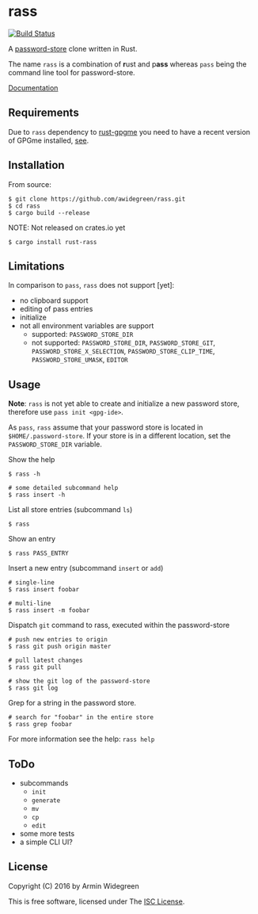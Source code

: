 # rass 
[![Build Status](https://travis-ci.org/awidegreen/rass.svg?branch=master)](https://travis-ci.org/awidegreen/rass)

A [password-store](https://www.passwordstore.org/) clone written in Rust. 

The name `rass` is a combination of **r**ust and p**ass** whereas `pass` being 
the command line tool for password-store.

[Documentation](https://awidegreen.github.io/rass/)

## Requirements

Due to `rass` dependency to [rust-gpgme](https://crates.io/crates/gpgme/) you 
need to have a recent version of GPGme installed, 
[see](https://github.com/johnschug/rust-gpgme). 

## Installation

From source:
```shell
$ git clone https://github.com/awidegreen/rass.git
$ cd rass
$ cargo build --release
```

NOTE: Not released on crates.io yet
```shell
$ cargo install rust-rass
```

## Limitations

In comparison to `pass`, `rass` does not support [yet]: 
* no clipboard support
* editing of pass entries
* initialize
* not all environment variables are support
  * supported: `PASSWORD_STORE_DIR`
  * not supported: `PASSWORD_STORE_DIR`, `PASSWORD_STORE_GIT`,
  `PASSWORD_STORE_X_SELECTION`, `PASSWORD_STORE_CLIP_TIME`, 
  `PASSWORD_STORE_UMASK`, `EDITOR`
 

## Usage

**Note**: `rass` is not yet able to create and initialize a new password store,
therefore use `pass init <gpg-ide>`. 

As `pass`, `rass` assume that your password store is located in 
`$HOME/.password-store`. If your store is in a different location, set the 
`PASSWORD_STORE_DIR` variable. 

Show the help
```shell
$ rass -h

# some detailed subcommand help
$ rass insert -h
```

List all store entries (subcommand `ls`)
```shell
$ rass 
```

Show an entry
```shell
$ rass PASS_ENTRY
```

Insert a new entry (subcommand `insert` or `add`)
```shell
# single-line
$ rass insert foobar

# multi-line 
$ rass insert -m foobar
```

Dispatch `git` command to rass, executed within the password-store
```shell
# push new entries to origin
$ rass git push origin master

# pull latest changes
$ rass git pull

# show the git log of the password-store
$ rass git log
```

Grep for a string in the password store. 
```shell
# search for "foobar" in the entire store 
$ rass grep foobar
```
For more information see the help: `rass help`

## ToDo

* subcommands
  * `init`
  * `generate`
  * `mv`
  * `cp`
  * `edit`
* some more tests
* a simple CLI UI?


## License

Copyright (C) 2016 by Armin Widegreen

This is free software, licensed under The [ISC License](LICENSE).
